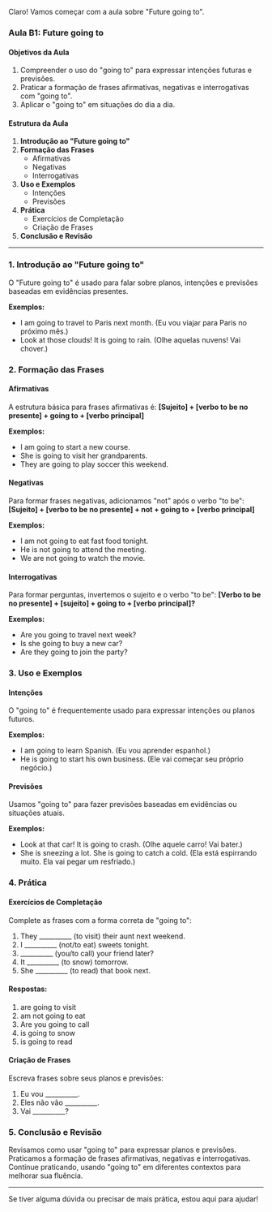 Claro! Vamos começar com a aula sobre "Future going to".

### **Aula B1: Future going to**

#### **Objetivos da Aula**

1. Compreender o uso do "going to" para expressar intenções futuras e previsões.
2. Praticar a formação de frases afirmativas, negativas e interrogativas com "going to".
3. Aplicar o "going to" em situações do dia a dia.

#### **Estrutura da Aula**

1. **Introdução ao "Future going to"**
2. **Formação das Frases**
   - Afirmativas
   - Negativas
   - Interrogativas
3. **Uso e Exemplos**
   - Intenções
   - Previsões
4. **Prática**
   - Exercícios de Completação
   - Criação de Frases
5. **Conclusão e Revisão**

---

### **1. Introdução ao "Future going to"**

O "Future going to" é usado para falar sobre planos, intenções e previsões baseadas em evidências presentes.

**Exemplos:**

- I am going to travel to Paris next month. (Eu vou viajar para Paris no próximo mês.)
- Look at those clouds! It is going to rain. (Olhe aquelas nuvens! Vai chover.)

### **2. Formação das Frases**

#### **Afirmativas**

A estrutura básica para frases afirmativas é:
**[Sujeito] + [verbo to be no presente] + going to + [verbo principal]**

**Exemplos:**

- I am going to start a new course.
- She is going to visit her grandparents.
- They are going to play soccer this weekend.

#### **Negativas**

Para formar frases negativas, adicionamos "not" após o verbo "to be":
**[Sujeito] + [verbo to be no presente] + not + going to + [verbo principal]**

**Exemplos:**

- I am not going to eat fast food tonight.
- He is not going to attend the meeting.
- We are not going to watch the movie.

#### **Interrogativas**

Para formar perguntas, invertemos o sujeito e o verbo "to be":
**[Verbo to be no presente] + [sujeito] + going to + [verbo principal]?**

**Exemplos:**

- Are you going to travel next week?
- Is she going to buy a new car?
- Are they going to join the party?

### **3. Uso e Exemplos**

#### **Intenções**

O "going to" é frequentemente usado para expressar intenções ou planos futuros.

**Exemplos:**

- I am going to learn Spanish. (Eu vou aprender espanhol.)
- He is going to start his own business. (Ele vai começar seu próprio negócio.)

#### **Previsões**

Usamos "going to" para fazer previsões baseadas em evidências ou situações atuais.

**Exemplos:**

- Look at that car! It is going to crash. (Olhe aquele carro! Vai bater.)
- She is sneezing a lot. She is going to catch a cold. (Ela está espirrando muito. Ela vai pegar um resfriado.)

### **4. Prática**

#### **Exercícios de Completação**

Complete as frases com a forma correta de "going to":

1. They __________ (to visit) their aunt next weekend.
2. I __________ (not/to eat) sweets tonight.
3. __________ (you/to call) your friend later?
4. It __________ (to snow) tomorrow.
5. She __________ (to read) that book next.

#### **Respostas:**

1. are going to visit
2. am not going to eat
3. Are you going to call
4. is going to snow
5. is going to read

#### **Criação de Frases**

Escreva frases sobre seus planos e previsões:

1. Eu vou __________.
2. Eles não vão __________.
3. Vai __________?

### **5. Conclusão e Revisão**

Revisamos como usar "going to" para expressar planos e previsões. Praticamos a formação de frases afirmativas, negativas e interrogativas. Continue praticando, usando "going to" em diferentes contextos para melhorar sua fluência.

---

Se tiver alguma dúvida ou precisar de mais prática, estou aqui para ajudar!
